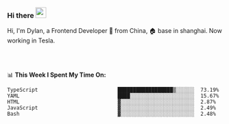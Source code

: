 ### Hi there <img src="https://media.giphy.com/media/hvRJCLFzcasrR4ia7z/giphy.gif" width="25px">

<!-- ![visitors](https://visitor-badge.glitch.me/badge?page_id=dislfyer.dislfyer) -->

Hi, I'm Dylan, a Frontend Developer 🚀 from China, 🏠 base in shanghai. Now working in Tesla.

<br/>
<br/>

📊 **This Week I Spent My Time On:**


<!--START_SECTION:waka-->

```text
TypeScript                          ██████████████████▒░░░░░░  73.19%
YAML                                ████░░░░░░░░░░░░░░░░░░░░░  15.67%
HTML                                ▓░░░░░░░░░░░░░░░░░░░░░░░░  2.87%
JavaScript                          ▓░░░░░░░░░░░░░░░░░░░░░░░░  2.49%
Bash                                ▓░░░░░░░░░░░░░░░░░░░░░░░░  2.48%
```

<!--END_SECTION:waka-->

<!--
**About Me:**
 -->
